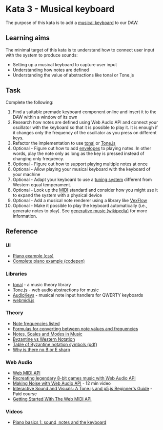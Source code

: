 # Kata 3 - Musical keyboard

The purpose of this kata is to add a [musical keyboard](https://en.wikipedia.org/wiki/Musical_keyboard) to our DAW.

## Learning aims

The minimal target of this kata is to understand how to connect user input with the system to produce sounds:

* Setting up a musical keyboard to capture user input
* Understanding how notes are defined
* Understanding the value of abstractions like tonal or Tone.js

## Task

Complete the following:

1. Find a suitable premade keyboard component online and insert it to the DAW within a window of its own
2. Research how notes are defined using Web Audio API and connect your oscillator with the keyboard so that it is possible to play it. It is enough if it changes only the frequency of the oscillator as you press on different keys.
3. Refactor the implementation to use [tonal](https://www.npmjs.com/package/tonal) or [Tone.js](https://tonejs.github.io/)
4. Optional - Figure out how to add [envelopes](<https://en.wikipedia.org/wiki/Envelope_(music)>) to playing notes. In other words, play the note only as long as the key is pressed instead of changing only frequency.
5. Optional - Figure out how to support playing multiple notes at once
6. Optional - Allow playing your musical keyboard with the keyboard of your machine
7. Optional - Adapt your keyboard to use a [tuning system](https://isartum.net/leimma) different from Western equal temperament.
8. Optional - Look up the [MIDI](https://en.wikipedia.org/wiki/MIDI) standard and consider how you might use it to expand the system with a physical device
9. Optional - Add a musical note renderer using a library like [VexFlow](https://www.vexflow.com/)
10. Optional - Make it possible to play the keyboard automatically (i.e., generate notes to play). See [generative music (wikipedia)](https://en.wikipedia.org/wiki/Generative_music) for more information.

## Reference

### UI

* [Piano example (css)](https://github.com/isbendiyarovanezrin/Piano)
* [Complete piano example (codepen)](https://codepen.io/gabrielcarol/pen/rGeEbY)

### Libraries

* [tonal](https://github.com/tonaljs/tonal) - a music theory library
* [Tone.js](https://tonejs.github.io/) - web audio abstractions for music
* [AudioKeys](https://github.com/kylestetz/AudioKeys) - musical note input handlers for QWERTY keyboards
* [webmidi.js](https://webmidijs.org/)

### Theory

* [Note frequencies listed](https://pages.mtu.edu/~suits/notefreqs.html)
* [Formulas for converting between note values and frequencies](https://newt.phys.unsw.edu.au/jw/notes.html)
* [Notes, Scales and Modes in Music](https://deviantnoise.com/music-theory/notes-scales-modes/)
* [Byzantine vs Western Notation](https://stanthonysmonastery.org/pages/byzantine-vs-western-notation)
* [Table of Byzantine notation symbols (pdf)](http://www.byzantinechant.org/notation/Table%20of%20Byzantine%20Notation%20Symbols.pdf)
* [Why is there no B or E sharp](https://soundadventurer.com/why-is-there-no-b-or-e-sharp/)

### Web Audio

* [Web MIDI API](https://www.w3.org/TR/webmidi/)
* [Recreating legendary 8-bit games music with Web Audio API](https://codepen.io/gregh/post/recreating-legendary-8-bit-games-music-with-web-audio-api)
* [Making Noise with Web Audio API](https://sparkbox.com/foundry/chiptune_style_browser_generated_music_using_tone.js) - 12 min video
* [Interactive Sound and Visuals: A Tone.js and p5.js Beginner's Guide](https://musichackspace.org/product/interactive-sound-and-visuals-a-tone-js-and-p5-js-beginners-guide/) - Paid course
* [Getting Started With The Web MIDI API](https://www.smashingmagazine.com/2018/03/web-midi-api/)

### Videos

* [Piano basics 1: sound, notes and the keyboard](https://www.youtube.com/watch?v=l6ihnJFDnJA)
